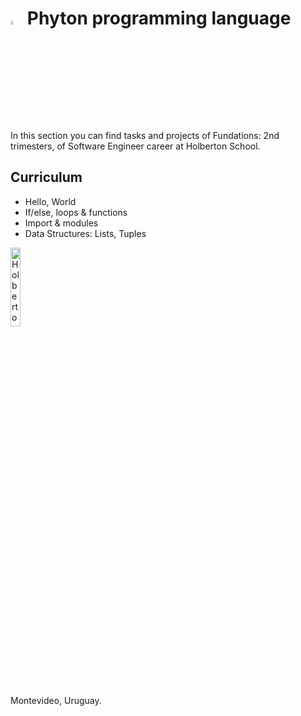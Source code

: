 # <a  href="https://www.python.org/"> <img src="https://upload.wikimedia.org/wikipedia/commons/thumb/1/1f/Python_logo_01.svg/800px-Python_logo_01.svg.png" alt="Python Language" width=4% heigth=4% ></img></a> **Phyton programming language**

In this section you can find tasks and projects of Fundations: 2nd trimesters, of Software Engineer career at Holberton School.

## Curriculum
- Hello, World  
- If/else, loops & functions
- Import & modules
- Data Structures: Lists, Tuples

<a> <img src="https://apply.holbertonschool.com/holberton-logo.png" alt="Holberton logo" width=18% heigth=18% ></img></a>

Montevideo, Uruguay.

